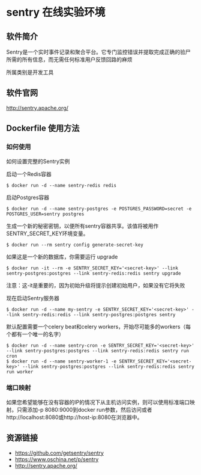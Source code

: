 # sentry 在线实验环境

## 软件简介

Sentry是一个实时事件记录和聚合平台。它专门监控错误并提取完成正确的验尸所需的所有信息，而无需任何标准用户反馈回路的麻烦

所属类别是开发工具


## 软件官网

http://sentry.apache.org/

## Dockerfile 使用方法

### 如何使用
如何设置完整的Sentry实例

启动一个Redis容器
```
$ docker run -d --name sentry-redis redis
```
启动Postgres容器
```
$ docker run -d --name sentry-postgres -e POSTGRES_PASSWORD=secret -e POSTGRES_USER=sentry postgres
``` 
生成一个新的秘密密钥，以便所有sentry容器共享。该值将被用作SENTRY_SECRET_KEY环境变量。
```
$ docker run --rm sentry config generate-secret-key
```
如果这是一个新的数据库，你需要运行 upgrade
```
$ docker run -it --rm -e SENTRY_SECRET_KEY='<secret-key>' --link sentry-postgres:postgres --link sentry-redis:redis sentry upgrade
```
注意：这-it是重要的，因为初始升级将提示创建初始用户，如果没有它将失败

现在启动Sentry服务器
```
$ docker run -d --name my-sentry -e SENTRY_SECRET_KEY='<secret-key>' --link sentry-redis:redis --link sentry-postgres:postgres sentry
```
默认配置需要一个celery beat和celery workers，开始尽可能多的workers（每个都有一个唯一的名字）
```
$ docker run -d --name sentry-cron -e SENTRY_SECRET_KEY='<secret-key>' --link sentry-postgres:postgres --link sentry-redis:redis sentry run cron
$ docker run -d --name sentry-worker-1 -e SENTRY_SECRET_KEY='<secret-key>' --link sentry-postgres:postgres --link sentry-redis:redis sentry run worker
```
### 端口映射
如果您希望能够在没有容器的IP的情况下从主机访问实例，则可以使用标准端口映射。只需添加-p 8080:9000到docker run参数，然后访问或者http://localhost:8080或http://host-ip:8080在浏览器中。

## 资源链接

- https://github.com/getsentry/sentry
- https://www.oschina.net/p/sentry
- http://sentry.apache.org/
